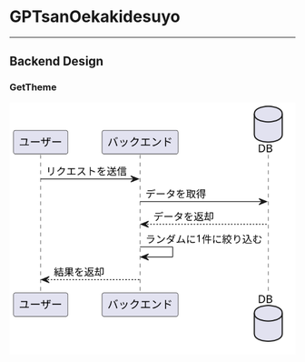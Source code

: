 # GPTsanOekakidesuyo


---
## Backend Design


### GetTheme

![GetTheme シーケンス図](./docs/GetTheme.svg)
